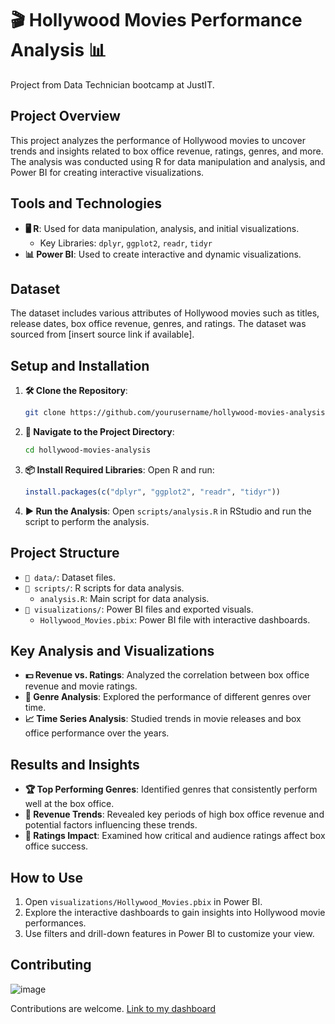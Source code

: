 # 🎬 Hollywood Movies Performance Analysis 📊

Project from Data Technician bootcamp at JustIT. 

## Project Overview
This project analyzes the performance of Hollywood movies to uncover trends and insights related to box office revenue, ratings, genres, and more. The analysis was conducted using R for data manipulation and analysis, and Power BI for creating interactive visualizations.

## Tools and Technologies
- **🖥️ R**: Used for data manipulation, analysis, and initial visualizations.
  - Key Libraries: `dplyr`, `ggplot2`, `readr`, `tidyr`
- **📊 Power BI**: Used to create interactive and dynamic visualizations.

## Dataset
The dataset includes various attributes of Hollywood movies such as titles, release dates, box office revenue, genres, and ratings. The dataset was sourced from [insert source link if available].

## Setup and Installation
1. **🛠️ Clone the Repository**:
   ```sh
   git clone https://github.com/yourusername/hollywood-movies-analysis.git
   ```

2. **📂 Navigate to the Project Directory**:
   ```sh
   cd hollywood-movies-analysis
   ```

3. **📦 Install Required Libraries**:
   Open R and run:
   ```r
   install.packages(c("dplyr", "ggplot2", "readr", "tidyr"))
   ```

4. **▶️ Run the Analysis**:
   Open `scripts/analysis.R` in RStudio and run the script to perform the analysis.

## Project Structure
- `📁 data/`: Dataset files.
- `📁 scripts/`: R scripts for data analysis.
  - `analysis.R`: Main script for data analysis.
- `📁 visualizations/`: Power BI files and exported visuals.
  - `Hollywood_Movies.pbix`: Power BI file with interactive dashboards.

## Key Analysis and Visualizations
- **💵 Revenue vs. Ratings**: Analyzed the correlation between box office revenue and movie ratings.
- **🎥 Genre Analysis**: Explored the performance of different genres over time.
- **📈 Time Series Analysis**: Studied trends in movie releases and box office performance over the years.

## Results and Insights
- **🏆 Top Performing Genres**: Identified genres that consistently perform well at the box office.
- **📅 Revenue Trends**: Revealed key periods of high box office revenue and potential factors influencing these trends.
- **🌟 Ratings Impact**: Examined how critical and audience ratings affect box office success.

## How to Use
1. Open `visualizations/Hollywood_Movies.pbix` in Power BI.
2. Explore the interactive dashboards to gain insights into Hollywood movie performances.
3. Use filters and drill-down features in Power BI to customize your view.

## Contributing
![image](https://github.com/heyysusan/The-Performance-of-Hollywood-Movies-/assets/168830084/9612fcff-5cb4-495e-9607-7add43a89c32)

Contributions are welcome.
[Link to my dashboard](https://app.powerbi.com/groups/me/reports/2914069c-0aa7-4246-af37-1ff94f698ad7/ReportSection?experience=power-bi)
